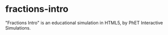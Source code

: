 # fractions-intro
"Fractions Intro" is an educational simulation in HTML5, by PhET Interactive Simulations.
